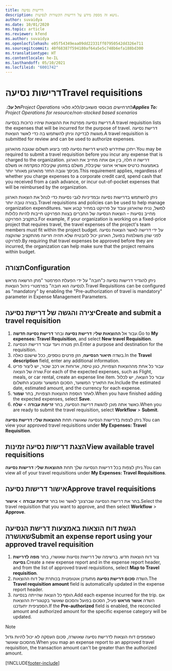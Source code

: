 ```yaml
---
title: דרישות נסיעה
description: נושא זה מספק מידע על דרישות הקשורות לנסיעות.
author: suvaidya
ms.date: 10/01/2020
ms.topic: article
ms.reviewer: kfend
ms.author: suvaidya
ms.openlocfilehash: e05f54349eaa09dd22331ff07950542dd326e711
ms.sourcegitcommit: 40f68387f594180af64a5e5c748b6efa188bd300
ms.translationtype: HT
ms.contentlocale: he-IL
ms.lasthandoff: 05/10/2021
ms.locfileid: "6001742"
---
```

# <a name="travel-requisitions"></a><span data-ttu-id="aa3c4-103">דרישות נסיעה</span><span class="sxs-lookup"><span data-stu-id="aa3c4-103">Travel requisitions</span></span>

<span data-ttu-id="aa3c4-104">_**חל על:** ‏Project Operations לתרחישים מבוססי משאבים/ללא מלאי_</span><span class="sxs-lookup"><span data-stu-id="aa3c4-104">_**Applies To:** Project Operations for resource/non-stocked based scenarios_</span></span>

<span data-ttu-id="aa3c4-105">דרישת נסיעה מפרטת את ההוצאות שיהיו כרוכות בנסיעה.</span><span class="sxs-lookup"><span data-stu-id="aa3c4-105">A travel requisition lists the expenses that will be incurred for the purpose of travel.</span></span> <span data-ttu-id="aa3c4-106">דרישת נסיעה מוגשת לבדיקה וניתן להשתמש בה כדי לאשר הוצאות.</span><span class="sxs-lookup"><span data-stu-id="aa3c4-106">A travel requisition is submitted for review and can be used to authorize expenses.</span></span>

<span data-ttu-id="aa3c4-107">ייתכן שתידרש להגיש דרישת נסיעה לפני ביצוע תשלום שנגבה מהארגון.</span><span class="sxs-lookup"><span data-stu-id="aa3c4-107">You may be required to submit a travel requisition before you incur any expense that is charged to the organization.</span></span> <span data-ttu-id="aa3c4-108">דרישה זו חלה, בין אם אתה מחייב את הארגון באמצעות כרטיס אשראי ארגוני שקיבלת, משלם במזומן שקיבלת כמקדמה או משלם מכיסך וגובה החזר מהארגון מאוחר יותר.</span><span class="sxs-lookup"><span data-stu-id="aa3c4-108">This requirement applies, regardless of whether you charge expenses to a corporate credit card, spend cash that you received from a cash advance, or incur out-of-pocket expenses that will be reimbursed by the organization.</span></span>

<span data-ttu-id="aa3c4-109">ניתן להשתמש בדרישות נסיעה ובמדיניות לגבי נסיעות כדי לנהל את הוצאות הארגון בצורה טובה יותר.</span><span class="sxs-lookup"><span data-stu-id="aa3c4-109">Travel requisitions and policies can be used to help manage organization expenditures.</span></span> <span data-ttu-id="aa3c4-110">למשל, נניח שהארגון עובד על פרויקט במחיר קבוע אשר מחייב נסיעות – הוצאות הנסיעה של החברים בצוות הפרויקט חייבות להיות כלולות בתקציב הפרויקט.</span><span class="sxs-lookup"><span data-stu-id="aa3c4-110">For example, if your organization is working on a fixed-price project that requires travel, the travel expenses of the project's team members must fit within the project budget.</span></span> <span data-ttu-id="aa3c4-111">על ידי דרישה לאשר הוצאות נסיעה לפני שהן משולמות בפועל, הארגון יכול להבטיח שלא תהיה חריגה מהתקציב שהוקצה לפרויקט.</span><span class="sxs-lookup"><span data-stu-id="aa3c4-111">By requiring that travel expenses be approved before they are incurred, the organization can help make sure that the project remains within budget.</span></span>

## <a name="configuration"></a><span data-ttu-id="aa3c4-112">תצורה</span><span class="sxs-lookup"><span data-stu-id="aa3c4-112">Configuration</span></span> 

<span data-ttu-id="aa3c4-113">ניתן להגדיר דרישות נסיעה כ"חובה" על ידי הפעלת הפרמטר "מתן הרשאה מראש לנסיעה הוא חובה" בפרמטרי ניהול הוצאות.</span><span class="sxs-lookup"><span data-stu-id="aa3c4-113">Travel Requisitions can be configured as "mandatory" by enabling the "Pre-authorization of travel is mandatory" parameter in Expense Management Parameters.</span></span> 

## <a name="create-and-submit-a-travel-requisition"></a><span data-ttu-id="aa3c4-114">יצירה והגשה של דרישת נסיעה</span><span class="sxs-lookup"><span data-stu-id="aa3c4-114">Create and submit a travel requisition</span></span>

1. <span data-ttu-id="aa3c4-115">עבור אל **ההוצאות שלי: דרישת נסיעה** ובחר **דרישת נסיעה חדשה**.</span><span class="sxs-lookup"><span data-stu-id="aa3c4-115">Go to **My expenses: Travel Requisition**, and select **New travel Requisition**.</span></span>
2. <span data-ttu-id="aa3c4-116">הזן מטרה ויעד עבור דרישת הנסיעה.</span><span class="sxs-lookup"><span data-stu-id="aa3c4-116">Enter a purpose and destination for the requisition.</span></span>
3. <span data-ttu-id="aa3c4-117">בשדה **תיאור הנסיעה**, הזן פרטים נוספים, ככל שישנם כאלה.</span><span class="sxs-lookup"><span data-stu-id="aa3c4-117">In the  **Travel description** field, enter any additional information.</span></span> 
4. <span data-ttu-id="aa3c4-118">עבור כל אחת מההוצאות הצפויות, כגון טיסה, ארוחות או רכב שכור, יש ליצור פריט שורה של הוצאה.</span><span class="sxs-lookup"><span data-stu-id="aa3c4-118">For each of the expected expenses, such as Flight, meals, or car rental, create an expense line item.</span></span> <span data-ttu-id="aa3c4-119">עבור כל הוצאה, יש לכלול את התאריך המשוער, הסכום המשוער ומטבע התשלום.</span><span class="sxs-lookup"><span data-stu-id="aa3c4-119">Include the estimated date, estimated amount, and the currency for each expense.</span></span> 
5. <span data-ttu-id="aa3c4-120">לאחר הוספת ההוצאות הצפויות, בחר **שמור**.</span><span class="sxs-lookup"><span data-stu-id="aa3c4-120">When you have finished adding the expected expenses, select **Save**.</span></span>
6. <span data-ttu-id="aa3c4-121">כאשר אתה מוכן להגשת דרישת הנסיעה, בחר **זרימת עבודה** > **שלח**.</span><span class="sxs-lookup"><span data-stu-id="aa3c4-121">When you are ready to submit the travel requisition, select **Workflow** > **Submit**.</span></span>

<span data-ttu-id="aa3c4-122">ניתן לצפות בדרישות הנסיעה שאושרו תחת **ההוצאות שלי: דרישת נסיעה**.</span><span class="sxs-lookup"><span data-stu-id="aa3c4-122">You can view your approved travel requisitions under **My Expenses: Travel Requisition**.</span></span> 

## <a name="view-available-travel-requisitions"></a><span data-ttu-id="aa3c4-123">הצגת דרישות נסיעה זמינות</span><span class="sxs-lookup"><span data-stu-id="aa3c4-123">View available travel requisitions</span></span>

<span data-ttu-id="aa3c4-124">ניתן לצפות בכל דרישות הנסיעה שלך תחת **ההוצאות שלי: דרישות נסיעה**.</span><span class="sxs-lookup"><span data-stu-id="aa3c4-124">You can view all of your travel requisitions under **My Expenses: Travel Requisitions**.</span></span>

## <a name="approve-travel-requisitions"></a><span data-ttu-id="aa3c4-125">אישור דרישות נסיעה</span><span class="sxs-lookup"><span data-stu-id="aa3c4-125">Approve travel requisitions</span></span>

<span data-ttu-id="aa3c4-126">בחר את דרישת הנסיעה שברצונך לאשר ואז בחר **זרימת עבודה** > **אישור**.</span><span class="sxs-lookup"><span data-stu-id="aa3c4-126">Select the travel requisition that you want to approve, and then select **Workflow** > **Approve**.</span></span>  

## <a name="submit-an-expense-report-using-your-approved-travel-requisition"></a><span data-ttu-id="aa3c4-127">הגשת דוח הוצאות באמצעות דרישת הנסיעה שאושרה</span><span class="sxs-lookup"><span data-stu-id="aa3c4-127">Submit an expense report using your approved travel requisition</span></span>

1. <span data-ttu-id="aa3c4-128">צור דוח הוצאות חדש. ברשימה של דרישות נסיעות שאושרו, בחר **מפה לדרישת נסיעה**.</span><span class="sxs-lookup"><span data-stu-id="aa3c4-128">Create a new expense report and in the expense report header, and from the list of approved travel requisitions, select **Map to Travel requisition**.</span></span>
2. <span data-ttu-id="aa3c4-129">השדה **סכום דרישת נסיעה** מתעדכן אוטומטית בכותרת של דוח ההוצאות.</span><span class="sxs-lookup"><span data-stu-id="aa3c4-129">The **Travel requisition amount** field is automatically updated in the expense report header.</span></span>
3. <span data-ttu-id="aa3c4-130">הוסף כל הוצאה שהייתה בנסיעה.</span><span class="sxs-lookup"><span data-stu-id="aa3c4-130">Add each expense incurred for the trip.</span></span> <span data-ttu-id="aa3c4-131">אם השדה **אושר מראש** פעיל, הסכום בפועל והסכום שאושר בקטגוריית ההוצאות הספציפית יתעדכנו.</span><span class="sxs-lookup"><span data-stu-id="aa3c4-131">If the **Pre-authorized** field is enabled, the reconciled amount and authorized amount for the specific expense category will be updated.</span></span>

> [!NOTE]
> <span data-ttu-id="aa3c4-132">כשממפים דוח הוצאות לדרישת נסיעה שאושרה, סכום העסקה לא יכול להיות גדול מהסכום שאושר.</span><span class="sxs-lookup"><span data-stu-id="aa3c4-132">When you map an expense report to an approved travel requisition, the transaction amount can't be greater than the authorized amount.</span></span> 


[!INCLUDE[footer-include](../includes/footer-banner.md)]